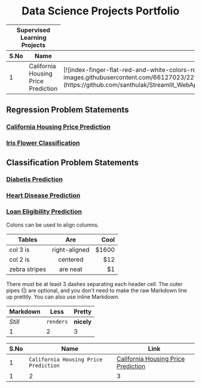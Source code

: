 <h1 align="center"> Data Science Projects Portfolio </h1>

<table>
<thead>
  <tr>
    <th colspan=2>Supervised Learning Projects</th>
  <tr>
    <th>S.No</th>
    <th>Name</th> 
    <th>Link</th>
  </tr>
</thead>
<tbody>
  <tr>
    <td>1</td>
    <td>California Housing Price Prediction</td>
    <td>[![index-finger-flat-red-and-white-colors-rounded-vector-5284402](https://user-images.githubusercontent.com/66127023/229487991-9dfb37a1-9f8e-42ac-99d8-73c3d04a70ae.jpg)](https://github.com/santhulak/Streamlit_WebApplication_Apps/tree/main/California%20Housing%20Price%20Prediction)
</td>
    
  </tr>
</tbody>

</table>

## Regression Problem Statements

### [California Housing Price Prediction](https://github.com/santhulak/Streamlit_WebApplication_Apps/tree/main/California%20Housing%20Price%20Prediction)
### [Iris Flower Classification](https://github.com/santhulak/Streamlit_WebApplication_Apps/tree/main/Iris%20Flower%20Classification)

## Classification Problem Statements

### [Diabetis Prediction](https://github.com/santhulak/Streamlit_WebApplication_Apps/tree/main/Diabetes%20Prediction)
### [Heart Disease Prediction](https://github.com/santhulak/Streamlit_WebApplication_Apps/tree/main/Heart%20Disease%20Prediction)
### [Loan Eligibility Prediction](https://github.com/santhulak/Streamlit_WebApplication_Apps/tree/main/Loan%20Eligibility%20Prediction)


Colons can be used to align columns.

| Tables        | Are           | Cool  |
| ------------- |:-------------:| -----:|
| col 3 is      | right-aligned | $1600 |
| col 2 is      | centered      |   $12 |
| zebra stripes | are neat      |    $1 |

There must be at least 3 dashes separating each header cell.
The outer pipes (|) are optional, and you don't need to make the 
raw Markdown line up prettily. You can also use inline Markdown.

Markdown | Less | Pretty
--- | --- | ---
*Still* | `renders` | **nicely**
1 | 2 | 3

S.No | Name | Link
--- | --- | ---
1 | `California Housing Price Prediction` | [California Housing Price Prediction](https://github.com/santhulak/Streamlit_WebApplication_Apps/tree/main/California%20Housing%20Price%20Prediction)
1 | 2 | 3
